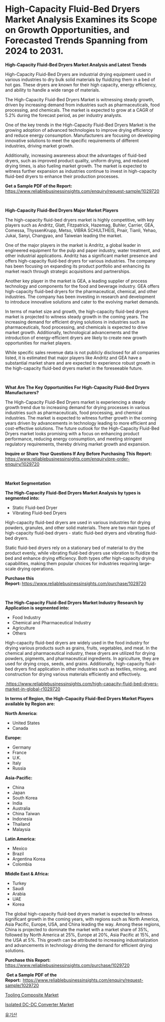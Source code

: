 <p><h1>High-Capacity Fluid-Bed Dryers Market Analysis Examines its Scope on Growth Opportunities, and Forecasted Trends Spanning from 2024 to 2031.</h1></p><p><strong>High-Capacity Fluid-Bed Dryers Market Analysis and Latest Trends</strong></p>
<p><p>High-Capacity Fluid-Bed Dryers are industrial drying equipment used in various industries to dry bulk solid materials by fluidizing them in a bed of hot gas. These dryers are known for their high capacity, energy efficiency, and ability to handle a wide range of materials.</p><p>The High-Capacity Fluid-Bed Dryers Market is witnessing steady growth, driven by increasing demand from industries such as pharmaceuticals, food processing, and chemicals. The market is expected to grow at a CAGR of 5.2% during the forecast period, as per industry analysts.</p><p>One of the key trends in the High-Capacity Fluid-Bed Dryers Market is the growing adoption of advanced technologies to improve drying efficiency and reduce energy consumption. Manufacturers are focusing on developing innovative solutions to meet the specific requirements of different industries, driving market growth.</p><p>Additionally, increasing awareness about the advantages of fluid-bed dryers, such as improved product quality, uniform drying, and reduced drying times, is also fueling market growth. The market is expected to witness further expansion as industries continue to invest in high-capacity fluid-bed dryers to enhance their production processes.</p></p>
<p><strong>Get a Sample PDF of the Report:&nbsp;</strong> <a href="https://www.reliablebusinessinsights.com/enquiry/request-sample/1029720">https://www.reliablebusinessinsights.com/enquiry/request-sample/1029720</a></p>
<p>&nbsp;</p>
<p><strong>High-Capacity Fluid-Bed Dryers Major Market Players</strong></p>
<p><p>The high-capacity fluid-bed dryers market is highly competitive, with key players such as Andritz, Glatt, Fitzpatrick, Hazemag, Buhler, Carrier, GEA, Comessa, ThyssenKrupp, Metso, VIBRA SCHULTHEIS, Pnair, Tianli, Yehao, Jukai, Sanyi, Changyao, and Taiweian leading the market.</p><p>One of the major players in the market is Andritz, a global leader in engineered equipment for the pulp and paper industry, water treatment, and other industrial applications. Andritz has a significant market presence and offers high-capacity fluid-bed dryers for various industries. The company has been focusing on expanding its product portfolio and enhancing its market reach through strategic acquisitions and partnerships. </p><p>Another key player in the market is GEA, a leading supplier of process technology and components for the food and beverage industry. GEA offers high-capacity fluid-bed dryers for the pharmaceutical, chemical, and other industries. The company has been investing in research and development to introduce innovative solutions and cater to the evolving market demands.</p><p>In terms of market size and growth, the high-capacity fluid-bed dryers market is projected to witness steady growth in the coming years. The increasing demand for efficient drying solutions in industries such as pharmaceuticals, food processing, and chemicals is expected to drive market growth. Additionally, technological advancements and the introduction of energy-efficient dryers are likely to create new growth opportunities for market players.</p><p>While specific sales revenue data is not publicly disclosed for all companies listed, it is estimated that major players like Andritz and GEA have a substantial market share and are expected to experience robust growth in the high-capacity fluid-bed dryers market in the foreseeable future.</p></p>
<p>&nbsp;</p>
<p><strong>What Are The Key Opportunities For High-Capacity Fluid-Bed Dryers Manufacturers?</strong></p>
<p><p>The High-Capacity Fluid-Bed Dryers market is experiencing a steady growth trend due to increasing demand for drying processes in various industries such as pharmaceuticals, food processing, and chemical industries. The market is expected to witness further growth in the coming years driven by advancements in technology leading to more efficient and cost-effective solutions. The future outlook for the High-Capacity Fluid-Bed Dryers market looks promising with a focus on enhancing product performance, reducing energy consumption, and meeting stringent regulatory requirements, thereby driving market growth and expansion.</p></p>
<p><strong>Inquire or Share Your Questions If Any Before Purchasing This Report:</strong> <a href="https://www.reliablebusinessinsights.com/enquiry/pre-order-enquiry/1029720">https://www.reliablebusinessinsights.com/enquiry/pre-order-enquiry/1029720</a></p>
<p>&nbsp;</p>
<p><strong>Market Segmentation</strong></p>
<p><strong>The High-Capacity Fluid-Bed Dryers Market Analysis by types is segmented into:</strong></p>
<p><ul><li>Static Fluid-bed Dryer</li><li>Vibrating Fluid-bed Dryers</li></ul></p>
<p><p>High-capacity fluid-bed dryers are used in various industries for drying powders, granules, and other solid materials. There are two main types of high-capacity fluid-bed dryers - static fluid-bed dryers and vibrating fluid-bed dryers. </p><p>Static fluid-bed dryers rely on a stationary bed of material to dry the product evenly, while vibrating fluid-bed dryers use vibration to fluidize the bed and enhance drying efficiency. Both types offer high-capacity drying capabilities, making them popular choices for industries requiring large-scale drying operations.</p></p>
<p><strong>Purchase this Report:&nbsp;</strong><a href="https://www.reliablebusinessinsights.com/purchase/1029720">https://www.reliablebusinessinsights.com/purchase/1029720</a></p>
<p>&nbsp;</p>
<p><strong>The High-Capacity Fluid-Bed Dryers Market Industry Research by Application is segmented into:</strong></p>
<p><ul><li>Food Industry</li><li>Chemical and Pharmaceutical Industry</li><li>Agriculture</li><li>Others</li></ul></p>
<p><p>High-capacity fluid-bed dryers are widely used in the food industry for drying various products such as grains, fruits, vegetables, and meat. In the chemical and pharmaceutical industry, these dryers are utilized for drying powders, pigments, and pharmaceutical ingredients. In agriculture, they are used for drying crops, seeds, and grains. Additionally, high-capacity fluid-bed dryers find application in other industries such as textiles, mining, and construction for drying various materials efficiently and effectively.</p></p>
<p><a href="https://www.reliablebusinessinsights.com/high-capacity-fluid-bed-dryers-market-in-global-r1029720">&nbsp;https://www.reliablebusinessinsights.com/high-capacity-fluid-bed-dryers-market-in-global-r1029720</a></p>
<p><strong>In terms of Region, the High-Capacity Fluid-Bed Dryers Market Players available by Region are:</strong></p>
<p>
    <p> <strong> North America: </strong>
        <ul>
            <li>United States</li>
            <li>Canada</li>
        </ul>
        </p> 
    <p> <strong> Europe: </strong>
        <ul>
            <li>Germany</li>
            <li>France</li>
            <li>U.K.</li>
            <li>Italy</li>
            <li>Russia</li>
        </ul>
        </p> 
    <p> <strong> Asia-Pacific: </strong>
        <ul>
            <li>China</li>
            <li>Japan</li>
            <li>South Korea</li>
            <li>India</li>
            <li>Australia</li>
            <li>China Taiwan</li>
            <li>Indonesia</li>
            <li>Thailand</li>
            <li>Malaysia</li>
        </ul>
        </p> 
    <p> <strong> Latin America: </strong>
        <ul>
            <li>Mexico</li>
            <li>Brazil</li>
            <li>Argentina Korea</li>
            <li>Colombia</li>
        </ul>
        </p> 
    <p> <strong> Middle East & Africa: </strong>
        <ul>
            <li>Turkey</li>
            <li>Saudi</li>
            <li>Arabia</li>
            <li>UAE</li>
            <li>Korea</li>
        </ul>
    </p>
    </p>
<p><p>The global high-capacity fluid-bed dryers market is expected to witness significant growth in the coming years, with regions such as North America, Asia Pacific, Europe, USA, and China leading the way. Among these regions, China is projected to dominate the market with a market share of 35%, followed by North America at 25%, Europe at 20%, Asia Pacific at 15%, and the USA at 5%. This growth can be attributed to increasing industrialization and advancements in technology driving the demand for efficient drying solutions.</p></p>
<p><strong>Purchase this Report: </strong><a href="https://www.reliablebusinessinsights.com/purchase/1029720">https://www.reliablebusinessinsights.com/purchase/1029720</a></p>
<p>&nbsp;<strong>Get a Sample PDF of the Report:&nbsp;&nbsp;</strong><a href="https://www.reliablebusinessinsights.com/enquiry/request-sample/1029720">https://www.reliablebusinessinsights.com/enquiry/request-sample/1029720</a></p>
<p><strong></strong></p>
<p><p><a href="https://github.com/NaomieConner2023/Market-Research-Report-List-1/blob/main/tooling-composite-market.md">Tooling Composite Market</a></p><p><a href="https://github.com/EbonyHane1955/Market-Research-Report-List-1/blob/main/isolated-dc-dc-converter-market.md">Isolated DC-DC Converter Market</a></p><p><a href="https://github.com/CarmellaLang1/Market-Research-Report-List-1/blob/main/276647378709.md">유기산</a></p></p>